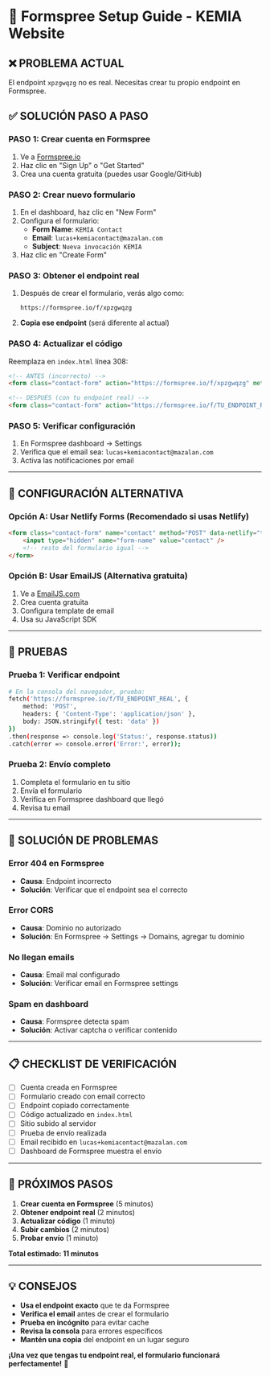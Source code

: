 # 🚀 Formspree Setup Guide - KEMIA Website

## ❌ **PROBLEMA ACTUAL**
El endpoint `xpzgwqzg` no es real. Necesitas crear tu propio endpoint en Formspree.

## ✅ **SOLUCIÓN PASO A PASO**

### **PASO 1: Crear cuenta en Formspree**
1. Ve a [Formspree.io](https://formspree.io)
2. Haz clic en "Sign Up" o "Get Started"
3. Crea una cuenta gratuita (puedes usar Google/GitHub)

### **PASO 2: Crear nuevo formulario**
1. En el dashboard, haz clic en "New Form"
2. Configura el formulario:
   - **Form Name**: `KEMIA Contact`
   - **Email**: `lucas+kemiacontact@mazalan.com`
   - **Subject**: `Nueva invocación KEMIA`
3. Haz clic en "Create Form"

### **PASO 3: Obtener el endpoint real**
1. Después de crear el formulario, verás algo como:
   ```
   https://formspree.io/f/xpzgwqzg
   ```
2. **Copia ese endpoint** (será diferente al actual)

### **PASO 4: Actualizar el código**
Reemplaza en `index.html` línea 308:
```html
<!-- ANTES (incorrecto) -->
<form class="contact-form" action="https://formspree.io/f/xpzgwqzg" method="POST">

<!-- DESPUÉS (con tu endpoint real) -->
<form class="contact-form" action="https://formspree.io/f/TU_ENDPOINT_REAL" method="POST">
```

### **PASO 5: Verificar configuración**
1. En Formspree dashboard → Settings
2. Verifica que el email sea: `lucas+kemiacontact@mazalan.com`
3. Activa las notificaciones por email

---

## 🔧 **CONFIGURACIÓN ALTERNATIVA**

### **Opción A: Usar Netlify Forms (Recomendado si usas Netlify)**
```html
<form class="contact-form" name="contact" method="POST" data-netlify="true">
    <input type="hidden" name="form-name" value="contact" />
    <!-- resto del formulario igual -->
</form>
```

### **Opción B: Usar EmailJS (Alternativa gratuita)**
1. Ve a [EmailJS.com](https://emailjs.com)
2. Crea cuenta gratuita
3. Configura template de email
4. Usa su JavaScript SDK

---

## 🧪 **PRUEBAS**

### **Prueba 1: Verificar endpoint**
```bash
# En la consola del navegador, prueba:
fetch('https://formspree.io/f/TU_ENDPOINT_REAL', {
    method: 'POST',
    headers: { 'Content-Type': 'application/json' },
    body: JSON.stringify({ test: 'data' })
})
.then(response => console.log('Status:', response.status))
.catch(error => console.error('Error:', error));
```

### **Prueba 2: Envío completo**
1. Completa el formulario en tu sitio
2. Envía el formulario
3. Verifica en Formspree dashboard que llegó
4. Revisa tu email

---

## 🚨 **SOLUCIÓN DE PROBLEMAS**

### **Error 404 en Formspree**
- **Causa**: Endpoint incorrecto
- **Solución**: Verificar que el endpoint sea el correcto

### **Error CORS**
- **Causa**: Dominio no autorizado
- **Solución**: En Formspree → Settings → Domains, agregar tu dominio

### **No llegan emails**
- **Causa**: Email mal configurado
- **Solución**: Verificar email en Formspree settings

### **Spam en dashboard**
- **Causa**: Formspree detecta spam
- **Solución**: Activar captcha o verificar contenido

---

## 📋 **CHECKLIST DE VERIFICACIÓN**

- [ ] Cuenta creada en Formspree
- [ ] Formulario creado con email correcto
- [ ] Endpoint copiado correctamente
- [ ] Código actualizado en `index.html`
- [ ] Sitio subido al servidor
- [ ] Prueba de envío realizada
- [ ] Email recibido en `lucas+kemiacontact@mazalan.com`
- [ ] Dashboard de Formspree muestra el envío

---

## 🎯 **PRÓXIMOS PASOS**

1. **Crear cuenta en Formspree** (5 minutos)
2. **Obtener endpoint real** (2 minutos)
3. **Actualizar código** (1 minuto)
4. **Subir cambios** (2 minutos)
5. **Probar envío** (1 minuto)

**Total estimado: 11 minutos**

---

## 💡 **CONSEJOS**

- **Usa el endpoint exacto** que te da Formspree
- **Verifica el email** antes de crear el formulario
- **Prueba en incógnito** para evitar cache
- **Revisa la consola** para errores específicos
- **Mantén una copia** del endpoint en un lugar seguro

**¡Una vez que tengas tu endpoint real, el formulario funcionará perfectamente!** 🚀 